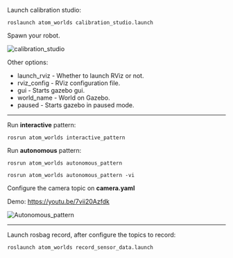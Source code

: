 

Launch calibration studio:

    roslaunch atom_worlds calibration_studio.launch

Spawn your robot.

![calibration_studio](https://user-images.githubusercontent.com/80167550/224749914-282ad1c0-4c81-4476-8c67-41be9b6ad8ff.png)

Other options:
* launch_rviz - Whether to launch RViz or not.
* rviz_config - RViz configuration file.
* gui - Starts gazebo gui.
* world_name - World on Gazebo.
* paused - Starts gazebo in paused mode.

_________________

Run **interactive** pattern:

    rosrun atom_worlds interactive_pattern

Run **autonomous** pattern:

    rosrun atom_worlds autonomous_pattern

    rosrun atom_worlds autonomous_pattern -vi

Configure the camera topic on **camera.yaml**

Demo: https://youtu.be/7vii20Azfdk

![Autonomous_pattern](https://user-images.githubusercontent.com/80167550/224750020-efb3450e-98f4-4d3f-93b0-d39bbeee80e7.png)


_________________

Launch rosbag record, after configure the topics to record:

    roslaunch atom_worlds record_sensor_data.launch
